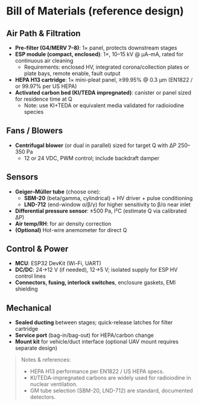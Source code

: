 # Bill of Materials (reference design)

## Air Path & Filtration
- **Pre-filter (G4/MERV 7–8)**: 1× panel, protects downstream stages
- **ESP module (compact, enclosed)**: 1×, 10–15 kV @ µA–mA, rated for continuous air cleaning
  - Requirements: enclosed HV, integrated corona/collection plates or plate bays, remote enable, fault output
- **HEPA H13 cartridge**: 1× mini-pleat panel, ≥99.95% @ 0.3 µm (EN1822 / or 99.97% per US HEPA)
- **Activated carbon bed (KI/TEDA impregnated)**: canister or panel sized for residence time at Q
  - Note: use KI+TEDA or equivalent media validated for radioiodine species

## Fans / Blowers
- **Centrifugal blower** (or dual in parallel) sized for target Q with ΔP 250–350 Pa 
  - 12 or 24 VDC, PWM control; include backdraft damper

## Sensors
- **Geiger–Müller tube** (choose one):
  - **SBM-20** (beta/gamma, cylindrical) + HV driver + pulse conditioning
  - **LND-712** (end-window α/β/γ) for higher sensitivity to β/α near inlet
- **Differential pressure sensor**: ±500 Pa, I²C (estimate Q via calibrated ΔP)
- **Air temp/RH**: for air density correction
- **(Optional)** Hot-wire anemometer for direct Q

## Control & Power
- **MCU**: ESP32 DevKit (Wi-Fi, UART)
- **DC/DC**: 24→12 V (if needed), 12→5 V; isolated supply for ESP HV control lines
- **Connectors, fusing, interlock switches**, enclosure gaskets, EMI shielding

## Mechanical
- **Sealed ducting** between stages; quick-release latches for filter cartridge
- **Service port** (bag-in/bag-out) for HEPA/carbon change
- **Mount kit** for vehicle/duct interface (optional UAV mount requires separate design)

> Notes & references:  
> - HEPA H13 performance per EN1822 / US HEPA specs.  
> - KI/TEDA-impregnated carbons are widely used for radioiodine in nuclear ventilation.  
> - GM tube selection (SBM-20, LND-712) are standard, documented detectors. 
